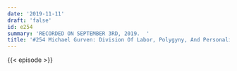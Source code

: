 ```yaml
---
date: '2019-11-11'
draft: 'false'
id: e254
summary: 'RECORDED ON SEPTEMBER 3RD, 2019.  '
title: '#254 Michael Gurven: Division Of Labor, Polygyny, And Personality Across Societies'
---
```

{{< episode >}}
